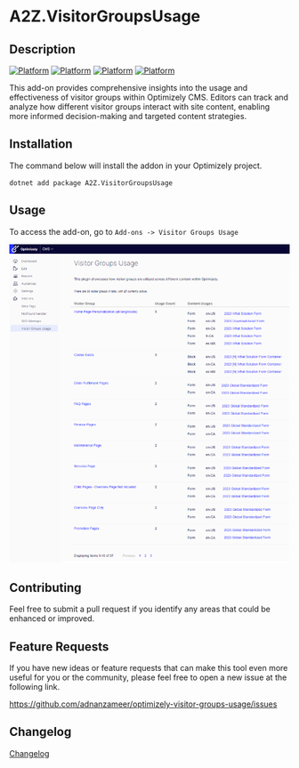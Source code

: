 # A2Z.VisitorGroupsUsage

## Description
[![Platform](https://img.shields.io/badge/Platform-.NET%205-green.svg?style=flat)](https://docs.microsoft.com/en-us/dotnet/)
[![Platform](https://img.shields.io/badge/Platform-.NET%206-blue.svg?style=flat)](https://docs.microsoft.com/en-us/dotnet/)
[![Platform](https://img.shields.io/badge/Optimizely-%2012-blue.svg?style=flat)](http://world.episerver.com/cms/)
[![Platform](https://img.shields.io/badge/EPiServer-%2012-orange.svg?style=flat)](http://world.episerver.com/cms/)

This add-on provides comprehensive insights into the usage and effectiveness of visitor groups within Optimizely CMS. Editors  can track and analyze how different visitor groups interact with site content, enabling more informed decision-making and targeted content strategies.

## Installation

The command below will install the addon in your Optimizely project.

```
dotnet add package A2Z.VisitorGroupsUsage
```

## Usage

To access the add-on, go to `Add-ons -> Visitor Groups Usage`

![Visitor Groups Usage](img/visitor-groups-usage.png)

## Contributing

Feel free to submit a pull request if you identify any areas that could be enhanced or improved.

## Feature Requests

If you have new ideas or feature requests that can make this tool even more useful for you or the community, please feel free to open a new issue at the following link.

https://github.com/adnanzameer/optimizely-visitor-groups-usage/issues

## Changelog

[Changelog](CHANGELOG.md)
